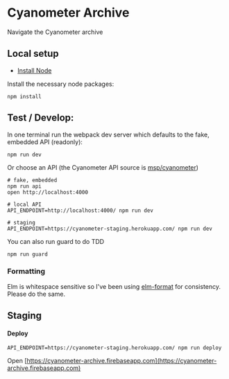 # Cyanometer Archive
Navigate the Cyanometer archive


## Local setup

- [Install Node](https://nodejs.org/en/download/)

Install the necessary node packages:

```
npm install
```

## Test / Develop:

In one terminal run the webpack dev server which defaults to the fake, embedded API (readonly):

```
npm run dev
```

Or choose an API (the Cyanometer API source is [msp/cyanometer](https://github.com/msp/cyanometer))

```
# fake, embedded
npm run api
open http://localhost:4000

# local API
API_ENDPOINT=http://localhost:4000/ npm run dev

# staging
API_ENDPOINT=https://cyanometer-staging.herokuapp.com/ npm run dev
```

You can also run guard to do TDD

```
npm run guard
```

### Formatting

Elm is whitespace sensitive so I've been using [elm-format](https://atom.io/packages/elm-format) for consistency. Please do the same.



## Staging

#### Deploy

```
API_ENDPOINT=https://cyanometer-staging.herokuapp.com/ npm run deploy
```

Open [https://cyanometer-archive.firebaseapp.com](https://cyanometer-archive.firebaseapp.com)
